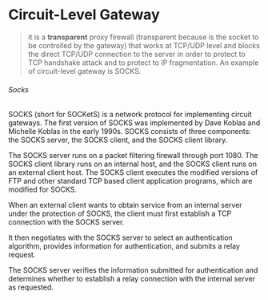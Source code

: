 # Circuit-Level Gateway

> it is a **transparent** proxy firewall (transparent because is the socket to be controlled by the gateway) that works at TCP/UDP level and blocks the direct TCP/UDP connection to the server in order to protect to TCP handshake attack and to protect to IP fragmentation. An example of circuit-level gateway is SOCKS.

###### Socks
SOCKS (short for SOCKetS) is a network protocol for implementing circuit gateways.  The first version of SOCKS was implemented by Dave Koblas and Michelle Koblas in the early 1990s. SOCKS consists of three components: the SOCKS server, the SOCKS client, and the SOCKS client library.

The SOCKS server runs on a packet filtering firewall through port 1080. The SOCKS client library runs on an internal host, and the SOCKS client runs on an external client host. The SOCKS client executes the modified versions of FTP and other standard TCP based client application programs, which are modified for SOCKS.

When an external client wants to obtain service from an internal server under the protection of SOCKS, the client must first establish a TCP connection with the SOCKS server.

It then negotiates with the SOCKS server to select an authentication algorithm, provides information for authentication, and submits a relay request.

The SOCKS server verifies the information submitted for authentication and determines whether to establish a relay connection with the internal server as requested.
